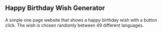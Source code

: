 ## Happy Birthday Wish Generator

A simple one page website that shows a happy birthday wish with a button click. The wish is chosen randomly between 49 different languages.
